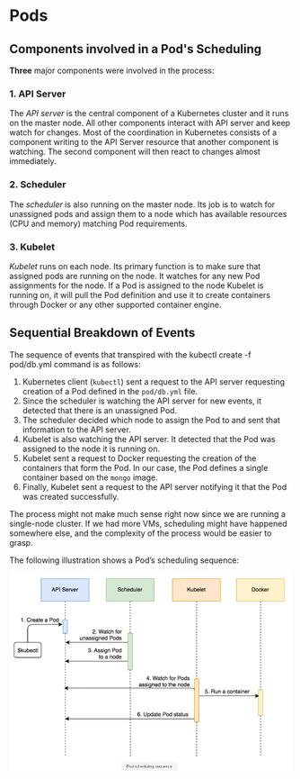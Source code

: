 # Pods

## Components involved in a Pod's Scheduling

**Three** major components were involved in the process:

### 1. API Server

The _API server_ is the central component of a Kubernetes cluster and it runs on the master node. All other components interact with API server and keep watch for changes. Most of the coordination in Kubernetes consists of a component writing to the API Server resource that another component is watching. The second component will then react to changes almost immediately.

### 2. Scheduler

The _scheduler_ is also running on the master node. Its job is to watch for unassigned pods and assign them to a node which has available resources (CPU and memory) matching Pod requirements.

### 3. Kubelet

_Kubelet_ runs on each node. Its primary function is to make sure that assigned pods are running on the node. It watches for any new Pod assignments for the node. If a Pod is assigned to the node Kubelet is running on, it will pull the Pod definition and use it to create containers through Docker or any other supported container engine.

## Sequential Breakdown of Events

The sequence of events that transpired with the kubectl create -f pod/db.yml command is as follows:

1. Kubernetes client (`kubectl`) sent a request to the API server requesting creation of a Pod defined in the `pod/db.yml` file.
2. Since the scheduler is watching the API server for new events, it detected that there is an unassigned Pod.
3. The scheduler decided which node to assign the Pod to and sent that information to the API server.
4. Kubelet is also watching the API server. It detected that the Pod was assigned to the node it is running on.
5. Kubelet sent a request to Docker requesting the creation of the containers that form the Pod. In our case, the Pod defines a single container based on the `mongo` image.
6. Finally, Kubelet sent a request to the API server notifying it that the Pod was created successfully.

The process might not make much sense right now since we are running a single-node cluster. If we had more VMs, scheduling might have happened somewhere else, and the complexity of the process would be easier to grasp.

The following illustration shows a Pod’s scheduling sequence:

<p align="center"><img src="resources/pod-scheduling-sequence.PNG" width="650px"/></p>

